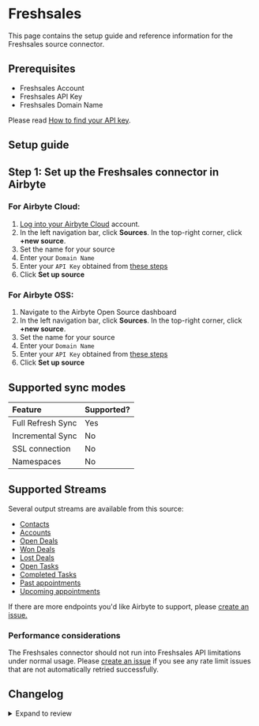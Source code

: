 # Freshsales

This page contains the setup guide and reference information for the Freshsales source connector.

## Prerequisites

- Freshsales Account
- Freshsales API Key
- Freshsales Domain Name

Please read [How to find your API key](https://crmsupport.freshworks.com/support/solutions/articles/50000002503-how-to-find-my-api-key-).

## Setup guide

## Step 1: Set up the Freshsales connector in Airbyte

### For Airbyte Cloud:

1. [Log into your Airbyte Cloud](https://cloud.airbyte.com/workspaces) account.
2. In the left navigation bar, click **Sources**. In the top-right corner, click **+new source**.
3. Set the name for your source
4. Enter your `Domain Name`
5. Enter your `API Key` obtained from [these steps](https://crmsupport.freshworks.com/support/solutions/articles/50000002503-how-to-find-my-api-key-)
6. Click **Set up source**

### For Airbyte OSS:

1. Navigate to the Airbyte Open Source dashboard
2. In the left navigation bar, click **Sources**. In the top-right corner, click **+new source**.
3. Set the name for your source
4. Enter your `Domain Name`
5. Enter your `API Key` obtained from [these steps](https://crmsupport.freshworks.com/support/solutions/articles/50000002503-how-to-find-my-api-key-)
6. Click **Set up source**

## Supported sync modes

| Feature           | Supported? |
| :---------------- | :--------- |
| Full Refresh Sync | Yes        |
| Incremental Sync  | No         |
| SSL connection    | No         |
| Namespaces        | No         |

## Supported Streams

Several output streams are available from this source:

- [Contacts](https://developers.freshworks.com/crm/api/#contacts)
- [Accounts](https://developers.freshworks.com/crm/api/#accounts)
- [Open Deals](https://developers.freshworks.com/crm/api/#deals)
- [Won Deals](https://developers.freshworks.com/crm/api/#deals)
- [Lost Deals](https://developers.freshworks.com/crm/api/#deals)
- [Open Tasks](https://developers.freshworks.com/crm/api/#tasks)
- [Completed Tasks](https://developers.freshworks.com/crm/api/#tasks)
- [Past appointments](https://developers.freshworks.com/crm/api/#appointments)
- [Upcoming appointments](https://developers.freshworks.com/crm/api/#appointments)

If there are more endpoints you'd like Airbyte to support, please [create an issue.](https://github.com/airbytehq/airbyte/issues/new/choose)

### Performance considerations

The Freshsales connector should not run into Freshsales API limitations under normal usage. Please [create an issue](https://github.com/airbytehq/airbyte/issues) if you see any rate limit issues that are not automatically retried successfully.

## Changelog

<details>
  <summary>Expand to review</summary>

| Version | Date       | Pull Request                                             | Subject                                                      |
| :------ | :--------- | :------------------------------------------------------- | :----------------------------------------------------------- |
| 1.1.20 | 2025-04-26 | [58907](https://github.com/airbytehq/airbyte/pull/58907) | Update dependencies |
| 1.1.19 | 2025-04-19 | [58317](https://github.com/airbytehq/airbyte/pull/58317) | Update dependencies |
| 1.1.18 | 2025-04-12 | [57788](https://github.com/airbytehq/airbyte/pull/57788) | Update dependencies |
| 1.1.17 | 2025-04-05 | [57193](https://github.com/airbytehq/airbyte/pull/57193) | Update dependencies |
| 1.1.16 | 2025-03-29 | [56514](https://github.com/airbytehq/airbyte/pull/56514) | Update dependencies |
| 1.1.15 | 2025-03-22 | [55995](https://github.com/airbytehq/airbyte/pull/55995) | Update dependencies |
| 1.1.14 | 2025-03-08 | [55304](https://github.com/airbytehq/airbyte/pull/55304) | Update dependencies |
| 1.1.13 | 2025-03-01 | [54913](https://github.com/airbytehq/airbyte/pull/54913) | Update dependencies |
| 1.1.12 | 2025-02-22 | [54401](https://github.com/airbytehq/airbyte/pull/54401) | Update dependencies |
| 1.1.11 | 2025-02-15 | [53708](https://github.com/airbytehq/airbyte/pull/53708) | Update dependencies |
| 1.1.10 | 2025-02-08 | [53368](https://github.com/airbytehq/airbyte/pull/53368) | Update dependencies |
| 1.1.9 | 2025-02-01 | [52852](https://github.com/airbytehq/airbyte/pull/52852) | Update dependencies |
| 1.1.8 | 2025-01-25 | [52300](https://github.com/airbytehq/airbyte/pull/52300) | Update dependencies |
| 1.1.7 | 2025-01-18 | [51688](https://github.com/airbytehq/airbyte/pull/51688) | Update dependencies |
| 1.1.6 | 2025-01-11 | [51070](https://github.com/airbytehq/airbyte/pull/51070) | Update dependencies |
| 1.1.5 | 2024-12-28 | [50527](https://github.com/airbytehq/airbyte/pull/50527) | Update dependencies |
| 1.1.4 | 2024-12-21 | [50004](https://github.com/airbytehq/airbyte/pull/50004) | Update dependencies |
| 1.1.3 | 2024-12-14 | [49473](https://github.com/airbytehq/airbyte/pull/49473) | Update dependencies |
| 1.1.2 | 2024-12-12 | [49203](https://github.com/airbytehq/airbyte/pull/49203) | Update dependencies |
| 1.1.1 | 2024-10-28 | [44277](https://github.com/airbytehq/airbyte/pull/44277) | Update dependencies |
| 1.1.0 | 2024-08-15 | [44149](https://github.com/airbytehq/airbyte/pull/44149) | Refactor connector to manifest-only format |
| 1.0.14 | 2024-08-12 | [43904](https://github.com/airbytehq/airbyte/pull/43904) | Update dependencies |
| 1.0.13 | 2024-08-10 | [43678](https://github.com/airbytehq/airbyte/pull/43678) | Update dependencies |
| 1.0.12 | 2024-08-03 | [43192](https://github.com/airbytehq/airbyte/pull/43192) | Update dependencies |
| 1.0.11 | 2024-07-27 | [42744](https://github.com/airbytehq/airbyte/pull/42744) | Update dependencies |
| 1.0.10 | 2024-07-20 | [42277](https://github.com/airbytehq/airbyte/pull/42277) | Update dependencies |
| 1.0.9 | 2024-07-13 | [41709](https://github.com/airbytehq/airbyte/pull/41709) | Update dependencies |
| 1.0.8 | 2024-07-10 | [41494](https://github.com/airbytehq/airbyte/pull/41494) | Update dependencies |
| 1.0.7 | 2024-07-09 | [41226](https://github.com/airbytehq/airbyte/pull/41226) | Update dependencies |
| 1.0.6 | 2024-07-06 | [40851](https://github.com/airbytehq/airbyte/pull/40851) | Update dependencies |
| 1.0.5 | 2024-06-25 | [40304](https://github.com/airbytehq/airbyte/pull/40304) | Update dependencies |
| 1.0.4 | 2024-06-21 | [39925](https://github.com/airbytehq/airbyte/pull/39925) | Update dependencies |
| 1.0.3 | 2024-06-04 | [39065](https://github.com/airbytehq/airbyte/pull/39065) | [autopull] Upgrade base image to v1.2.1 |
| 1.0.2 | 2024-05-21 | [38548](https://github.com/airbytehq/airbyte/pull/38548) | Upgrade to CDK 1.0.0 |
| 1.0.1 | 2024-05-28 | [38153](https://github.com/airbytehq/airbyte/pull/38153) | Make connector compatible with builder |
| 1.0.0 | 2023-10-21 | [31685](https://github.com/airbytehq/airbyte/pull/31685) | Migrate to Low-Code CDK |
| 0.1.4 | 2023-03-23 | [24396](https://github.com/airbytehq/airbyte/pull/24396) | Certify to Beta |
| 0.1.3 | 2023-03-16 | [24155](https://github.com/airbytehq/airbyte/pull/24155) | Set `additionalProperties` to `True` in `spec` to support BC |
| 0.1.2 | 2022-07-14 | [0](https://github.com/airbytehq/airbyte/pull/0) | Tune the `get_view_id` function |
| 0.1.1 | 2021-12-24 | [9101](https://github.com/airbytehq/airbyte/pull/9101) | Update fields and descriptions |
| 0.1.0 | 2021-11-03 | [6963](https://github.com/airbytehq/airbyte/pull/6963) | 🎉 New Source: Freshsales |


</details>
